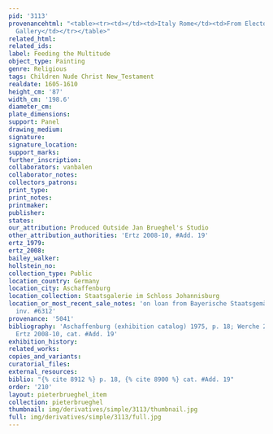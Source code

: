 ```yaml
---
pid: '3113'
provenancehtml: "<table><tr><td></td><td>Italy Rome</td><td>From Electorate of Mainz
  Gallery</td></tr></table>"
related_html:
related_ids:
label: Feeding the Multitude
object_type: Painting
genre: Religious
tags: Children Nude Christ New_Testament
realdate: 1605-1610
height_cm: '87'
width_cm: '198.6'
diameter_cm:
plate_dimensions:
support: Panel
drawing_medium:
signature:
signature_location:
support_marks:
further_inscription:
collaborators: vanbalen
collaborator_notes:
collectors_patrons:
print_type:
print_notes:
printmaker:
publisher:
states:
our_attribution: Produced Outside Jan Brueghel's Studio
other_attribution_authorities: 'Ertz 2008-10, #Add. 19'
ertz_1979:
ertz_2008:
bailey_walker:
hollstein_no:
collection_type: Public
location_country: Germany
location_city: Aschaffenburg
location_collection: Staatsgalerie im Schloss Johannisburg
location_or_most_recent_sale_notes: 'on loan from Bayerische Staatsgemäldesammlungen,
  inv. #6312'
provenance: '5041'
bibliography: 'Aschaffenburg (exhibition catalog) 1975, p. 18; Werche 2004, cat. #A25;
  Ertz 2008-10, cat. #Add. 19'
exhibition_history:
related_works:
copies_and_variants:
curatorial_files:
external_resources:
biblio: "{% cite 8912 %} p. 18, {% cite 8900 %} cat. #Add. 19"
order: '210'
layout: pieterbrueghel_item
collection: pieterbrueghel
thumbnail: img/derivatives/simple/3113/thumbnail.jpg
full: img/derivatives/simple/3113/full.jpg
---
```

